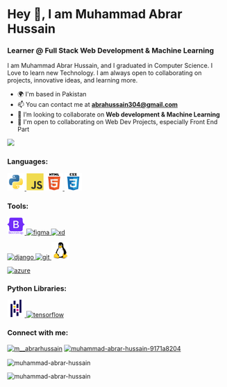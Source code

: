<h1 align="left">Hey 👋, I am Muhammad Abrar Hussain</h1>
<h3 align="left">Learner @ Full Stack Web Development & Machine Learning</h3>
<p>I am Muhammad Abrar Hussain, and I graduated in Computer Science. I Love to learn new Technology. I am always open to collaborating on projects, innovative ideas, and learning more.</p>

- 🌍 I'm based in Pakistan
- 📫 You can contact me at **abrahussain304@gmail.com**
- 👯 I’m looking to collaborate on **Web development & Machine Learning**
- 🤝  I'm open to collaborating on Web Dev Projects, especially Front End Part


<a href="https://twitter.com/m__abrarhussain" target="_blank" rel="noreferrer"><img
src="https://img.shields.io/twitter/follow/muhammad Abrar Hussain?logo=twitter&style=for-the-badge&color=0891b2&labelColor=1c1917"
/></a>


<h3 align="left">Languages:</h3>

<a href="https://www.python.org" target="_blank" rel="noreferrer"> <img src="https://raw.githubusercontent.com/devicons/devicon/master/icons/python/python-original.svg" alt="python" width="40" height="40"/> </a> <a href="https://developer.mozilla.org/en-US/docs/Web/JavaScript" target="_blank" rel="noreferrer"> <img src="https://raw.githubusercontent.com/devicons/devicon/master/icons/javascript/javascript-original.svg" alt="javascript" width="40" height="40"/></a> <a href="https://www.w3.org/html/" target="_blank" rel="noreferrer"> <img src="https://raw.githubusercontent.com/devicons/devicon/master/icons/html5/html5-original-wordmark.svg" alt="html5" width="40" height="40"/> </a> <a href="https://www.w3schools.com/css/" target="_blank" rel="noreferrer"> <img src="https://raw.githubusercontent.com/devicons/devicon/master/icons/css3/css3-original-wordmark.svg" alt="css3" width="40" height="40"/> </a>  
  
  
  
 <h3 align="left">Tools:</h3> 
 
 <a href="https://getbootstrap.com" target="_blank" rel="noreferrer"> <img src="https://raw.githubusercontent.com/devicons/devicon/master/icons/bootstrap/bootstrap-plain-wordmark.svg" alt="bootstrap" width="40" height="40"/> </a><a href="https://www.figma.com/" target="_blank" rel="noreferrer"> <img src="https://www.vectorlogo.zone/logos/figma/figma-icon.svg" alt="figma" width="40" height="40"/><a href="https://www.adobe.com/products/xd.html" target="_blank" rel="noreferrer"> <img src="https://cdn.worldvectorlogo.com/logos/adobe-xd.svg" alt="xd" width="40" height="40"/> </a> </p>
 
 
<a href="https://www.djangoproject.com/" target="_blank" rel="noreferrer"> <img src="https://cdn.worldvectorlogo.com/logos/django.svg" alt="django" width="40" height="40"/> </a></a> <a href="https://git-scm.com/" target="_blank" rel="noreferrer"> <img src="https://www.vectorlogo.zone/logos/git-scm/git-scm-icon.svg" alt="git" width="40" height="40"/> </a> <a href="https://www.linux.org/" target="_blank" rel="noreferrer"> <img src="https://raw.githubusercontent.com/devicons/devicon/master/icons/linux/linux-original.svg" alt="linux" width="40" height="40"/> </a> 
<p align="left"> <a href="https://www.mysql.com/" target="_blank" rel="noreferrer"<img src="https://raw.githubusercontent.com/devicons/devicon/master/icons/mysql/mysql-original-wordmark.svg" alt="mysql" width="40" height="40"/> </a> <a href="https://azure.microsoft.com/en-in/" target="_blank" rel="noreferrer"> <img src="https://www.vectorlogo.zone/logos/microsoft_azure/microsoft_azure-icon.svg" alt="azure" width="40" height="40"/> </a>


 <h3 align="left">Python Libraries:</h3> 
<a href="https://pandas.pydata.org/" target="_blank" rel="noreferrer"> <img src="https://raw.githubusercontent.com/devicons/devicon/2ae2a900d2f041da66e950e4d48052658d850630/icons/pandas/pandas-original.svg" alt="pandas" width="40" height="40"/> </a> <a href="https://www.tensorflow.org" target="_blank" rel="noreferrer"> <img src="https://www.vectorlogo.zone/logos/tensorflow/tensorflow-icon.svg" alt="tensorflow" width="40" height="40"/> </a>

<h3 align="left">Connect with me:</h3>
<p align="left">
<a href="https://twitter.com/m__abrarhussain" target="blank"><img align="center" src="https://raw.githubusercontent.com/rahuldkjain/github-profile-readme-generator/master/src/images/icons/Social/twitter.svg" alt="m__abrarhussain" height="30" width="40" /></a>
<a href="https://linkedin.com/in/muhammad-abrar-hussain-9171a8204" target="blank"><img align="center" src="https://raw.githubusercontent.com/rahuldkjain/github-profile-readme-generator/master/src/images/icons/Social/linked-in-alt.svg" alt="muhammad-abrar-hussain-9171a8204" height="30" width="40" /></a>
</p> 

<p><img align="center" src="https://github-readme-stats.vercel.app/api/top-langs?username=muhammad-abrar-hussain&show_icons=true&locale=en&layout=compact" alt="muhammad-abrar-hussain" /></p> 
<p>&nbsp;<img align="left" src="https://github-readme-stats.vercel.app/api?username=muhammad-abrar-hussain&show_icons=true&locale=en" alt="muhammad-abrar-hussain" /></p>
 
